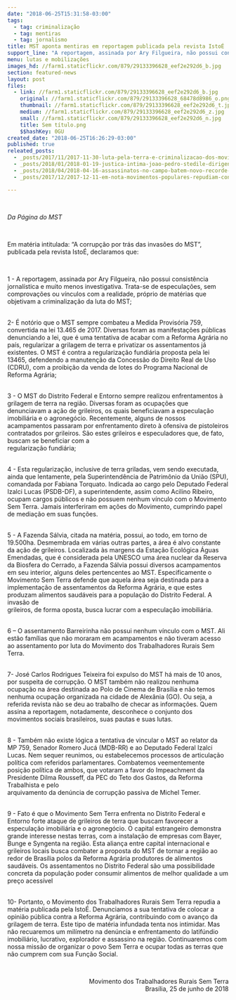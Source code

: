 ```yaml
---
date: "2018-06-25T15:31:58-03:00"
tags:
  - tag: criminalização
  - tag: mentiras
  - tag: jornalismo
title: MST aponta mentiras em reportagem publicada pela revista IstoÉ
support_line: "A reportagem, assinada por Ary Filgueira, não possui consistência jornalística e muito menos investigativa. Trata-se de especulações, sem comprovações ou vínculos com a realidade"
menu: lutas e mobilizações
images_hd: //farm1.staticflickr.com/879/29133396628_eef2e292d6_b.jpg
section: featured-news
layout: post
files:
  - link: //farm1.staticflickr.com/879/29133396628_eef2e292d6_b.jpg
    original: //farm1.staticflickr.com/879/29133396628_68478d8986_o.png
    thumbnail: //farm1.staticflickr.com/879/29133396628_eef2e292d6_t.jpg
    medium: //farm1.staticflickr.com/879/29133396628_eef2e292d6_z.jpg
    small: //farm1.staticflickr.com/879/29133396628_eef2e292d6_n.jpg
    title: Sem título.png
    $$hashKey: 0GU
created_date: "2018-06-25T16:26:29-03:00"
published: true
releated_posts:
  - _posts/2017/11/2017-11-30-luta-pela-terra-e-criminalizacao-dos-movimentos-populares-sao-pautas-de-encontro-da-renap-em-porto-alegre.md
  - _posts/2018/01/2018-01-19-justica-intima-joao-pedro-stedile-dirigente-do-mst-por-manifestacao-em-porto-alegre.md
  - _posts/2018/04/2018-04-16-assassinatos-no-campo-batem-novo-recorde-e-atingem-maior-numero-desde-2003.md
  - _posts/2017/12/2017-12-11-em-nota-movimentos-populares-repudiam-condenacao-arbitraria-do-ex-presidente-da-fetagri-para.md

---
```

<p>&nbsp;</p>

<p><em>Da P&aacute;gina do MST&nbsp;</em></p>

<p>&nbsp;</p>

<p>Em mat&eacute;ria intitulada: &ldquo;A corrup&ccedil;&atilde;o por tr&aacute;s das invas&otilde;es do MST&rdquo;, publicada pela revista Isto&Eacute;, declaramos que:</p>

<p>&nbsp;</p>

<p>1 - A reportagem, assinada por Ary Filgueira, n&atilde;o possui consist&ecirc;ncia jornal&iacute;stica e muito menos investigativa. Trata-se de especula&ccedil;&otilde;es, sem comprova&ccedil;&otilde;es ou v&iacute;nculos com a realidade, pr&oacute;prio de mat&eacute;rias que objetivam a criminaliza&ccedil;&atilde;o da luta do MST;</p>

<p><br />
2- &Eacute; not&oacute;rio que o MST sempre combateu a Medida Provis&oacute;ria 759, convertida na lei 13.465 de 2017. Diversas foram as manifesta&ccedil;&otilde;es p&uacute;blicas denunciando a lei, que &eacute; uma tentativa de acabar com a Reforma Agr&aacute;ria no pa&iacute;s, regularizar a grilagem de terra e privatizar os assentamentos j&aacute; existentes. O MST &eacute; contra a regulariza&ccedil;&atilde;o fundi&aacute;ria proposta pela lei 13465, defendendo a manuten&ccedil;&atilde;o da Concess&atilde;o do Direito Real de Uso (CDRU), com a proibi&ccedil;&atilde;o da venda de lotes do Programa Nacional de Reforma Agr&aacute;ria;</p>

<p><br />
3 - O MST do Distrito Federal e Entorno sempre realizou enfrentamentos &agrave; grilagem de terra na regi&atilde;o. Diversas foram as ocupa&ccedil;&otilde;es que denunciavam a a&ccedil;&atilde;o de grileiros, os quais beneficiavam a especula&ccedil;&atilde;o imobili&aacute;ria e o agroneg&oacute;cio. Recentemente, alguns de nossos acampamentos passaram por enfrentamento direto &agrave; ofensiva de pistoleiros contratados por grileiros. S&atilde;o estes grileiros e especuladores que, de fato, buscam se beneficiar com a<br />
regulariza&ccedil;&atilde;o fundi&aacute;ria;</p>

<p><br />
4 - Esta regulariza&ccedil;&atilde;o, inclusive de terra griladas, vem sendo executada, ainda que lentamente, pela Superintend&ecirc;ncia de Patrim&ocirc;nio da Uni&atilde;o (SPU), comandada por Fabiana Torquato. Indicada ao cargo pelo Deputado Federal Izalci Lucas (PSDB-DF), a superintendente, assim como Acilino Ribeiro, ocupam cargos p&uacute;blicos e n&atilde;o possuem nenhum v&iacute;nculo com o Movimento Sem Terra. Jamais interferiram em a&ccedil;&otilde;es do Movimento, cumprindo papel de media&ccedil;&atilde;o em suas fun&ccedil;&otilde;es.</p>

<p><br />
5 - A Fazenda S&aacute;lvia, citada na mat&eacute;ria, possui, ao todo, em torno de 19.500ha. Desmembrada em v&aacute;rias outras partes, a &aacute;rea &eacute; alvo constante da a&ccedil;&atilde;o de grileiros. Localizada &agrave;s margens da Esta&ccedil;&atilde;o Ecol&oacute;gica &Aacute;guas Emendadas, que &eacute; considerada pela UNESCO uma &aacute;rea nuclear da Reserva da Biosfera do Cerrado, a Fazenda S&aacute;lvia possui diversos acampamentos em seu interior, alguns deles pertencentes ao MST. Especificamente o Movimento Sem Terra defende que aquela &aacute;rea seja destinada para a implementa&ccedil;&atilde;o de assentamentos da Reforma Agr&aacute;ria, e que estes produzam alimentos saud&aacute;veis para a popula&ccedil;&atilde;o do Distrito Federal. A invas&atilde;o de<br />
grileiros, de forma oposta, busca lucrar com a especula&ccedil;&atilde;o imobili&aacute;ria.</p>

<p><br />
6 &ndash; O assentamento Barreirinha n&atilde;o possui nenhum v&iacute;nculo com o MST. Ali est&atilde;o fam&iacute;lias que n&atilde;o moraram em acampamentos e n&atilde;o tiveram acesso ao assentamento por luta do Movimento dos Trabalhadores Rurais Sem Terra.</p>

<p><br />
7- Jos&eacute; Carlos Rodrigues Teixeira foi expulso do MST h&aacute; mais de 10 anos, por suspeita de corrup&ccedil;&atilde;o. O MST tamb&eacute;m n&atilde;o realizou nenhuma ocupa&ccedil;&atilde;o na &aacute;rea destinada ao Polo de Cinema de Bras&iacute;lia e n&atilde;o temos nenhuma ocupa&ccedil;&atilde;o organizada na cidade de Alex&acirc;nia (GO). Ou seja, a referida revista n&atilde;o se deu ao trabalho de checar as informa&ccedil;&otilde;es. Quem assina a reportagem, notadamente, desconhece o conjunto dos movimentos sociais brasileiros, suas pautas e suas lutas.</p>

<p><br />
8 - Tamb&eacute;m n&atilde;o existe l&oacute;gica a tentativa de vincular o MST ao relator da MP 759, Senador Romero Juc&aacute; (MDB-RR) e ao Deputado Federal Izalci Lucas. Nem sequer reunimos, ou estabelecemos processos de articula&ccedil;&atilde;o pol&iacute;tica com referidos parlamentares. Combatemos veementemente posi&ccedil;&atilde;o pol&iacute;tica de ambos, que votaram a favor do Impeachment da Presidente Dilma Rousseff, da PEC do Teto dos Gastos, da Reforma Trabalhista e pelo<br />
arquivamento da den&uacute;ncia de corrup&ccedil;&atilde;o passiva de Michel Temer.</p>

<p><br />
9 - Fato &eacute; que o Movimento Sem Terra enfrenta no Distrito Federal e Entorno forte ataque de grileiros de terra que buscam favorecer a especula&ccedil;&atilde;o imobili&aacute;ria e o agroneg&oacute;cio. O capital estrangeiro demonstra grande interesse nestas terras, com a instala&ccedil;&atilde;o de empresas com Bayer, Bunge e Syngenta na regi&atilde;o. Esta alian&ccedil;a entre capital internacional e grileiros locais busca combater a proposta do MST de tornar a regi&atilde;o ao redor de Bras&iacute;lia polos da Reforma Agr&aacute;ria produtores de alimentos saud&aacute;veis. Os assentamentos no Distrito Federal s&atilde;o uma possibilidade concreta da popula&ccedil;&atilde;o poder consumir alimentos de melhor qualidade a um pre&ccedil;o acess&iacute;vel</p>

<p><br />
10- Portanto, o Movimento dos Trabalhadores Rurais Sem Terra repudia a mat&eacute;ria publicada pela Isto&Eacute;. Denunciamos a sua tentativa de colocar a opini&atilde;o p&uacute;blica contra a Reforma Agr&aacute;ria, contribuindo com o avan&ccedil;o da grilagem de terra. Este tipo de mat&eacute;ria infundada tenta nos intimidar. Mas n&atilde;o recuaremos um mil&iacute;metro na den&uacute;ncia e enfrentamento do latif&uacute;ndio imobili&aacute;rio, lucrativo, explorador e assassino na regi&atilde;o. Continuaremos com nossa miss&atilde;o de organizar o povo Sem Terra e ocupar todas as terras que n&atilde;o cumprem com sua Fun&ccedil;&atilde;o Social.</p>

<p>&nbsp;</p>

<p style="text-align: right;">Movimento dos Trabalhadores Rurais Sem Terra<br />
Bras&iacute;lia, 25 de junho de 2018</p>
